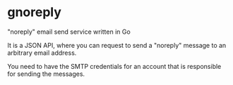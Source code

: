 
# gnoreply

"noreply" email send service written in Go

It is a JSON API, where you can request to send a "noreply" message to an arbitrary email address.

You need to have the SMTP credentials for an account that is responsible for sending the messages.
